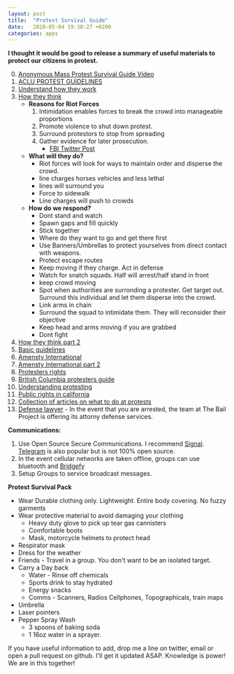 ```yaml
---
layout: post
title:  "Protest Survival Guide"
date:   2020-05-04 19:38:27 +0200
categories: apps
---
```


**I thought it would be good to release a summary of useful materials to protect our citizens in protest.**

0. [Anonymous  Mass Protest Survival Guide Video](https://www.youtube.com/watch?v=hOit6CzX6M8)
1. [ACLU PROTEST GUIDELINES](https://www.acludc.org/en/know-your-rights/know-your-rights-demonstrations-and-protests)
2. [Understand how they work](https://www.policeone.com/police-products/emergency-preparedness/articles/12-things-every-police-departments-civil-unrest-plan-needs-Nny9wOSfXLUlYBps/)
3. [How they think](https://thecrimereport.org/2020/03/09/854885/)
	- **Reasons for Riot Forces**
		1. Intimidation enables forces to break the crowd into manageable proportions
		2. Promote violence to shut down protest.
		3. Surround protestors to stop from spreading
		4. Gather evidence for later prosecution.
			- [FBI Twitter Post](https://twitter.com/FBI/status/1267573544747257858?s=20)
	- **What will they do?**
		- Riot forces will look for ways to maintain order and disperse the crowd.
		- line charges horses vehicles and less lethal
		- lines will surround you
		- Force to sidewalk
		- Line charges will push to crowds
	- **How do we respond?**
		- Dont stand and watch
		- Spawn gaps and fill quickly
		- Stick together
		- Where do they want to go and get there first
		- Use Banners/Umbrellas to protect yourselves from direct contact with weapons.
		- Protect escape routes
		- Keep moving if they charge. Act in defense
		- Watch for snatch squads. Half will arrest/half stand in front
		- keep crowd moving
		- Spot when authorities are surronding a protester.  Get target out. Surround this individual and let them disperse into the crowd.
		- Link arms in chain
		- Surround the squad to intimidate them. They will reconsider their objective
		- Keep head and arms moving if you are grabbed
		- Dont fight
4. [How they think part 2](https://www.policeforum.org/assets/PoliceResponseMassDemonstrations.pdf)
5. [Basic guidelines](https://americatalks.com/politics/13-steps-to-prepare-for-civil-unrest/)
6. [Amensty International](https://www.amnestyusa.org/protests/)
7. [Amensty International part 2](https://www.amnestyusa.org/pdfs/SafeyDuringProtest_F.pdf)
8. [Protesters rights](https://www.aclu.org/sites/default/files/field_pdf_file/kyr_protests.pdf)
9. [British Columbia protesters guide](https://d3n8a8pro7vhmx.cloudfront.net/cupebcvotes2014/legacy_url/2028/protesters-guide.pdf?1460991208)
10. [Understanding protesting](https://uwpd.wisc.edu/content/uploads/2018/09/Protest-Response-Guide.pdf)
11. [Public rights in california](https://www.aclunc.org/sites/default/files/know_your_rights_free_speech.pdf)
12. [Collection of articles on what to do at protests](https://www.reddit.com/r/ProtestPros/comments/gs0p0m/bring_a_leaf_blower_to_fight_against_tear_gas/) 
13. [Defense lawyer](https://twitter.com/bailproject/status/1266852704602566656?s=20) - In the event that you are arrested, the team at The Bail Project is offering its attorny defense services.

**Communications:**
1. Use Open Source Secure Communications. I recommend [Signal](https://signal.org/en/). [Telegram](https://telegram.org/) is also popular but is not 100% open source.
2. In the event cellular networks are taken offline, groups can use bluetooth and [Bridgefy](https://medium.com/bridgefy/how-to-use-the-bridgefy-offline-messaging-app-b4799af7649b)
3. Setup Groups to service broadcast messages. 

**Protest Survival Pack**

- Wear Durable clothing only. Lightweight. Entire body covering. No fuzzy garments
- Wear protective material to avoid damaging your clothing
	- Heavy duty glove to pick up tear gas cannisters
	- Comfortable boots
	- Mask, motorcycle helmets to protect head
- Respirator mask
- Dress for the weather 
- Friends - Travel in a group. You don't want to be an isolated target.
- Carry a Day back
	- Water - Rinse off chemicals
	- Sports drink to stay hydrated
	- Energy snacks
	- Comms - Scanners, Radios Cellphones, Topographicals, train maps
- Umbrella
- Laser pointers
- Pepper Spray Wash  
	- 3 spoons of baking soda 
	- 1 16oz water in a sprayer.

If you have useful information to add, drop me a line on twitter, email or open a pull request on github. I'll get it updated ASAP. Knowledge is power! We are in this together!


